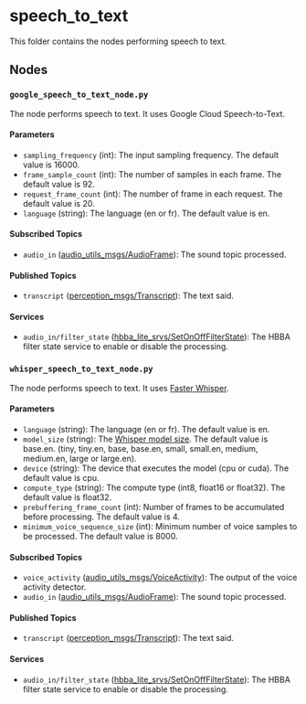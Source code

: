 # speech_to_text
This folder contains the nodes performing speech to text.

## Nodes
### `google_speech_to_text_node.py`
The node performs speech to text. It uses Google Cloud Speech-to-Text.

#### Parameters
 - `sampling_frequency` (int): The input sampling frequency. The default value is 16000.
 - `frame_sample_count` (int): The number of samples in each frame. The default value is 92.
 - `request_frame_count` (int): The number of frame in each request. The default value is 20.
 - `language` (string): The language (en or fr). The default value is en.

#### Subscribed Topics
 - `audio_in` ([audio_utils_msgs/AudioFrame](https://github.com/introlab/audio_utils/blob/main/audio_utils_msgs/msg/AudioFrame.msg)): The sound topic processed.

#### Published Topics
 - `transcript` ([perception_msgs/Transcript](../perception_msgs/msg/Transcript.msg)): The text said.

#### Services
 - `audio_in/filter_state` ([hbba_lite_srvs/SetOnOffFilterState](../../utils/hbba_lite/hbba_lite_srvs/srv/SetOnOffFilterState.srv)): The HBBA filter state service to enable or disable the processing.

### `whisper_speech_to_text_node.py`
The node performs speech to text. It uses [Faster Whisper](https://github.com/guillaumekln/faster-whisper).

#### Parameters
 - `language` (string): The language (en or fr). The default value is en.
 - `model_size` (string): The [Whisper model size](https://github.com/openai/whisper#available-models-and-languages). The default value is base.en.
 (tiny, tiny.en, base, base.en, small, small.en, medium, medium.en, large or large.en).
 - `device` (string): The device that executes the model (cpu or cuda). The default value is cpu.
 - `compute_type` (string): The compute type (int8, float16 or float32). The default value is float32.
 - `prebuffering_frame_count` (int): Number of frames to be accumulated before processing. The default value is 4.
 - `minimum_voice_sequence_size` (int): Minimum number of voice samples to be processed. The default value is 8000.


#### Subscribed Topics
 - `voice_activity` ([audio_utils_msgs/VoiceActivity](https://github.com/introlab/audio_utils/blob/main/audio_utils_msgs/msg/VoiceActivity.msg)): The output of the voice activity detector.
 - `audio_in` ([audio_utils_msgs/AudioFrame](https://github.com/introlab/audio_utils/blob/main/audio_utils_msgs/msg/AudioFrame.msg)): The sound topic processed.

#### Published Topics
 - `transcript` ([perception_msgs/Transcript](../perception_msgs/msg/Transcript.msg)): The text said.

#### Services
 - `audio_in/filter_state` ([hbba_lite_srvs/SetOnOffFilterState](../../utils/hbba_lite/hbba_lite_srvs/srv/SetOnOffFilterState.srv)): The HBBA filter state service to enable or disable the processing.
